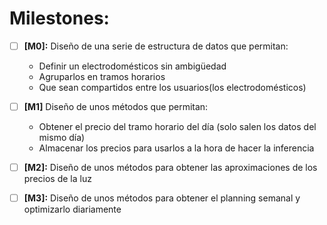 # **Milestones:**   

* [ ] **[M0]:** Diseño de una serie de estructura de datos que permitan:
	* Definir un electrodomésticos sin ambigüedad
	* Agruparlos en tramos horarios 
	* Que sean compartidos entre los usuarios(los electrodomésticos)   

* [ ] **[M1]** Diseño de unos métodos que permitan:
	* Obtener el precio del tramo horario del día (solo salen los datos del mismo día)
	* Almacenar los precios para usarlos a la hora de hacer la inferencia

* [ ] **[M2]:** Diseño de unos métodos para obtener las aproximaciones de los precios de la luz

* [ ] **[M3]:** Diseño de unos métodos para obtener el planning semanal y optimizarlo diariamente 

